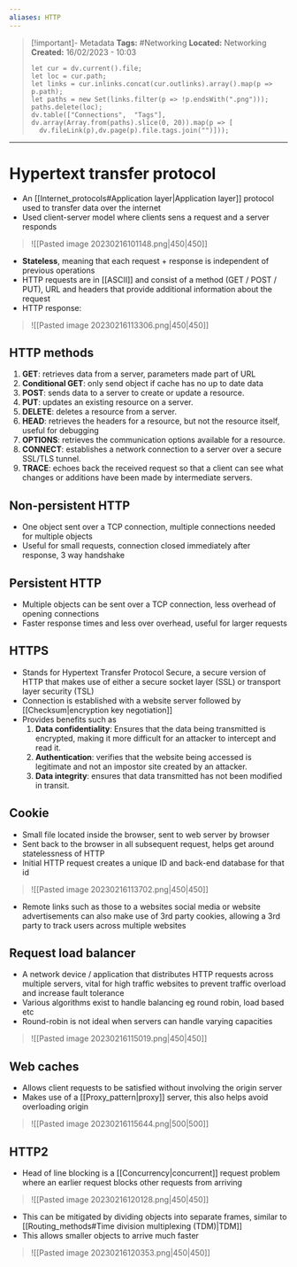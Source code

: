 ```yaml
---
aliases: HTTP
---
```


> [!important]- Metadata
> **Tags:** #Networking 
> **Located:** Networking
> **Created:** 16/02/2023 - 10:03
> ```dataviewjs
>let cur = dv.current().file;
>let loc = cur.path;
>let links = cur.inlinks.concat(cur.outlinks).array().map(p => p.path);
>let paths = new Set(links.filter(p => !p.endsWith(".png")));
>paths.delete(loc);
>dv.table(["Connections",  "Tags"], dv.array(Array.from(paths).slice(0, 20)).map(p => [
>   dv.fileLink(p),dv.page(p).file.tags.join("")]));
> ```

___
# Hypertext transfer protocol
- An [[Internet_protocols#Application layer|Application layer]] protocol used to transfer data over the internet 
- Used client-server model where clients sens a request and a server responds 

> ![[Pasted image 20230216101148.png|450|450]]

- **Stateless**, meaning that each request + response is independent of previous operations
- HTTP requests are in [[ASCII]] and consist of a method (GET / POST / PUT), URL and headers that provide additional information about the request
- HTTP response: 

> ![[Pasted image 20230216113306.png|450|450]]

## HTTP methods
1.  **GET**: retrieves data from a server, parameters made part of URL
2. **Conditional GET**: only send object if cache has no up to date data 
3.  **POST**: sends data to a server to create or update a resource.
4.  **PUT**: updates an existing resource on a server.
5.  **DELETE**: deletes a resource from a server.
6.  **HEAD**: retrieves the headers for a resource, but not the resource itself, useful for debugging
7.  **OPTIONS**: retrieves the communication options available for a resource.
8.  **CONNECT**: establishes a network connection to a server over a secure SSL/TLS tunnel.
9.  **TRACE**: echoes back the received request so that a client can see what changes or additions have been made by intermediate servers.
## Non-persistent HTTP
- One object sent over a TCP connection, multiple connections needed for multiple objects 
- Useful for small requests, connection closed immediately after response, 3 way handshake

## Persistent HTTP
- Multiple objects can be sent over a TCP connection, less overhead of opening connections 
- Faster response times and less over overhead, useful for larger requests 

## HTTPS
- Stands for Hypertext Transfer Protocol Secure, a secure version of HTTP that makes use of either a secure socket layer (SSL) or transport layer security (TSL)
- Connection is established with a website server followed by [[Checksum|encryption key negotiation]]
- Provides benefits such as 
	1.  **Data confidentiality**: Ensures that the data being transmitted is encrypted, making it more difficult for an attacker to intercept and read it.
	2.  **Authentication**: verifies that the website being accessed is legitimate and not an impostor site created by an attacker.
	3.  **Data integrity**: ensures that data transmitted has not been modified in transit.

## Cookie
- Small file located inside the browser, sent to web server by browser 
- Sent back to the browser in all subsequent request, helps get around statelessness of HTTP
- Initial HTTP request creates a unique ID and back-end database for that id

> ![[Pasted image 20230216113702.png|450|450]]

- Remote links such as those to a websites social media or website advertisements can also make use of 3rd party cookies, allowing a 3rd party to track users across multiple websites

## Request load balancer
- A network device / application that distributes HTTP requests across multiple servers, vital for high traffic websites to prevent traffic overload and increase fault tolerance  
- Various algorithms exist to handle balancing eg round robin, load based etc 
- Round-robin is not ideal when servers can handle varying capacities 

> ![[Pasted image 20230216115019.png|450|450]]

## Web caches
- Allows client requests to be satisfied without involving the origin server 
- Makes use of a [[Proxy_pattern|proxy]] server, this also helps avoid overloading origin  

> ![[Pasted image 20230216115644.png|500|500]]

## HTTP2
- Head of line blocking is a [[Concurrency|concurrent]] request problem where an earlier request blocks other requests from arriving

> ![[Pasted image 20230216120128.png|450|450]]

- This can be mitigated by dividing objects into separate frames, similar to [[Routing_methods#Time division multiplexing (TDM)|TDM]] 
- This allows smaller objects to arrive much faster 

> ![[Pasted image 20230216120353.png|450|450]]

